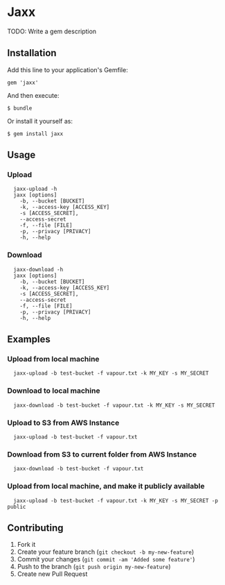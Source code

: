 # Jaxx

TODO: Write a gem description

## Installation

Add this line to your application's Gemfile:

    gem 'jaxx'

And then execute:

    $ bundle

Or install it yourself as:

    $ gem install jaxx

## Usage

### Upload
```
  jaxx-upload -h
  jaxx [options]
    -b, --bucket [BUCKET]
    -k, --access-key [ACCESS_KEY]
    -s [ACCESS_SECRET],
    --access-secret
    -f, --file [FILE]
    -p, --privacy [PRIVACY]
    -h, --help
```

### Download
```
  jaxx-download -h
  jaxx [options]
    -b, --bucket [BUCKET]
    -k, --access-key [ACCESS_KEY]
    -s [ACCESS_SECRET],
    --access-secret
    -f, --file [FILE]
    -p, --privacy [PRIVACY]
    -h, --help
```

## Examples

### Upload from local machine
```
  jaxx-upload -b test-bucket -f vapour.txt -k MY_KEY -s MY_SECRET
```

### Download to local machine
```
  jaxx-download -b test-bucket -f vapour.txt -k MY_KEY -s MY_SECRET
```

### Upload to S3 from AWS Instance
```
  jaxx-upload -b test-bucket -f vapour.txt
```

### Download from S3 to current folder from AWS Instance
```
  jaxx-download -b test-bucket -f vapour.txt
```

### Upload from local machine, and make it publicly available
```
  jaxx-upload -b test-bucket -f vapour.txt -k MY_KEY -s MY_SECRET -p public
```

## Contributing

1. Fork it
2. Create your feature branch (`git checkout -b my-new-feature`)
3. Commit your changes (`git commit -am 'Added some feature'`)
4. Push to the branch (`git push origin my-new-feature`)
5. Create new Pull Request

